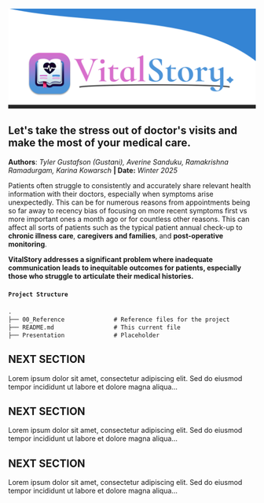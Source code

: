 ![VitalStory](https://github.com/averine1/w210_VitalStory/blob/main/00_resources/pictures/banner1_vitalstory.png?raw=true)

## Let's take the stress out of doctor's visits and make the most of your medical care.

**Authors**: *Tyler Gustafson (Gustani), Averine Sanduku, Ramakrishna Ramadurgam, Karina Kowarsch* **| Date:** *Winter 2025*

Patients often struggle to consistently and accurately share relevant health information with their doctors, especially when symptoms arise unexpectedly. This can be for numerous reasons from appointments being so far away to recency bias of focusing on more recent symptoms first vs more important ones a month ago or for countless other reasons. This can affect all sorts of patients such as the typical patient annual check-up to **chronic illness care**, **caregivers and families**, and **post-operative monitoring**.

**VitalStory addresses a significant problem where inadequate communication leads to inequitable outcomes for patients, especially those who struggle to articulate their medical histories.**

#### ``Project Structure``

```text
.
├── 00_Reference              # Reference files for the project 
├── README.md                 # This current file
├── Presentation              # Placeholder

```
## NEXT SECTION

Lorem ipsum dolor sit amet, consectetur adipiscing elit. Sed do eiusmod tempor incididunt ut labore et dolore magna aliqua...


## NEXT SECTION

Lorem ipsum dolor sit amet, consectetur adipiscing elit. Sed do eiusmod tempor incididunt ut labore et dolore magna aliqua...


## NEXT SECTION

Lorem ipsum dolor sit amet, consectetur adipiscing elit. Sed do eiusmod tempor incididunt ut labore et dolore magna aliqua...

